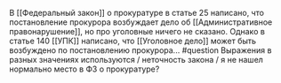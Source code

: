 В [[Федеральный закон]] о прокуратуре в статье 25 написано, что постановление прокурора возбуждает дело об [[Административное правонарушение]], но про уголовные ничего не сказано.
Однако в статье 140 [[УПК]] написано, что [[Уголовное дело]] может быть возбуждено по постановлению прокурора...
#question Выражения в разных значениях используются / неточность закона / я не нашел нормально место в ФЗ о прокуратуре?
